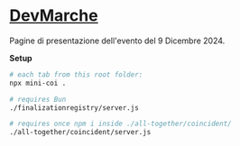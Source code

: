 # [DevMarche](https://webreflection.github.io/devmarche/)

Pagine di presentazione dell'evento del 9 Dicembre 2024.

**Setup**

```sh
# each tab from this root folder:
npx mini-coi .

# requires Bun
./finalizationregistry/server.js

# requires once npm i inside ./all-together/coincident/
./all-together/coincident/server.js
```
